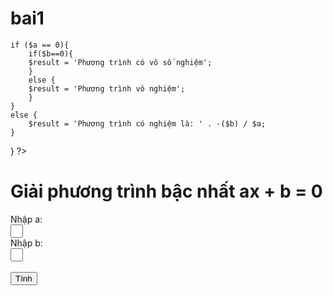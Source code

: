 # bai1
<!DOCTYPE html>
<html>
    <head>
        <title>Giải phương trình bậc nhất</title>
        <meta charset="UTF-8">
        <meta name="viewport" content="width=device-width, initial-scale=1.0">
    </head>
    <body>
        <?php 
            $result = '';
            if (isset($_POST['timx']))
{
    $a = isset($_POST['a']) ? (float)trim($_POST['a']) : '';
    $b = isset($_POST['b']) ? (float)trim($_POST['b']) : '';

    if ($a == 0){
        if($b==0){
        $result = 'Phương trình có vô số nghiệm';
        }
        else {
        $result = 'Phương trình vô nghiệm';
        }
    }
    else {
        $result = 'Phương trình có nghiệm là: ' . -($b) / $a;
    }
}
        ?>
        <h1>Giải phương trình bậc nhất ax + b = 0</h1>
        <form method="post" action="">
            <label for="a">Nhập a:</label><br>
            <input type="text" style="width: 20px" name="a" value=""/> <br>
            <label for="b">Nhập b:</label><br>
            <input type="text" style="width: 20px" name="b" value=""/> 
            <br><br>
            <input type="submit"  name="timx" value="Tính"/>
        </form>
        <?php echo $result; ?>
    </body>
</html>
